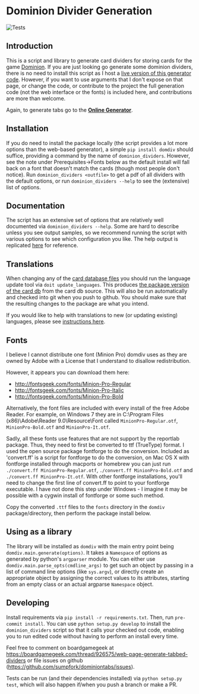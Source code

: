 # Dominion Divider Generation

![Tests](https://github.com/github/docs/actions/workflows/lint_and_test.yml/badge.svg)

## Introduction

This is a script and library to generate card dividers for storing cards for the game [Dominion](https://boardgamegeek.com/boardgame/36218/dominion). If you are just looking go generate some dominion dividers, there is no need to install this script as I host a [live version of this generator code](http://domtabs.sandflea.org). However, if you want to use arguments that I don't expose on that page, or change the code, or contribute to the project the full generation code (not the web interface or the fonts) is included here, and contributions are more than welcome.

Again, to generate tabs go to the **[Online Generator](http://domtabs.sandflea.org)**.

## Installation

If you do need to install the package locally (the script provides a lot more options than the web-based generator), a simple `pip install domdiv` should suffice, providing a command by the name of `dominion_dividers`. However, see the note under Prerequisites->Fonts below as the default install will fall back on a font that doesn't match the cards (though most people don't notice). Run `dominion_dividers <outfile>` to get a pdf of all dividers with the default options, or run `dominion_dividers --help` to see the (extensive) list of options.

## Documentation

The script has an extensive set of options that are relatively well documented via `dominion_dividers --help`. Some are hard to describe unless you see output samples, so we recommend running the script with various options to see which configuration you like. The help output is replicated [here](https://github.com/sumpfork/dominiontabs/wiki/Documentation-%28Script-Options%29) for reference.

## Translations

When changing any of the [card database files](card_db_src) you should run the language update tool via `doit update_languages`. This produces [the package version of the card db](src/domdiv/card_db) from the card db source. This will also be run automatically and checked into git when you push to github. You should make sure that the resulting changes to the package are what you intend.

If you would like to help with translations to new (or updating existing) languages, please see [instructions here](src/domdiv/card_db/translation.md).

## Fonts

I believe I cannot distribute one font (Minion Pro) domdiv uses as they are owned by Adobe with a License that I understand to disallow redistribution.

However, it appears you can download them here:

- http://fontsgeek.com/fonts/Minion-Pro-Regular
- http://fontsgeek.com/fonts/Minion-Pro-Italic
- http://fontsgeek.com/fonts/Minion-Pro-Bold

Alternatively, the font files are included with every install of the free Adobe Reader. For example, on Windows 7 they are in C:\Program Files (x86)\Adobe\Reader 9.0\Resource\Font called `MinionPro-Regular.otf`, `MinionPro-Bold.otf` and `MinionPro-It.otf`.

Sadly, all these fonts use features that are not support by the reportlab package. Thus, they need to first be converted to ttf (TrueType) format. I used the open source package fontforge to do the conversion. Included as 'convert.ff' is a script for fontforge to do the conversion, on Mac OS X with fontforge installed through macports or homebrew you can just run `./convert.ff MinionPro-Regular.otf`, `./convert.ff MinionPro-Bold.otf` and `./convert.ff MinionPro-It.otf`. With other fontforge installations, you'll need to change the first line of convert.ff to point to your fontforge executable. I have not done this step under Windows - I imagine it may be possible with a cygwin install of fontforge or some such method.

Copy the converted `.ttf` files to the `fonts` directory in the `domdiv` package/directory, then perform the package install below.

## Using as a library

The library will be installed as `domdiv` with the main entry point being `domdiv.main.generate(options)`. It takes a `Namespace` of options as generated by python's `argparser` module. You can either use `domdiv.main.parse_opts(cmdline_args)` to get such an object by passing in a list of command line options (like `sys.argv`), or directly create an appropriate object by assigning the correct values to its attributes, starting from an empty class or an actual argparse `Namespace` object.

## Developing

Install requirements via `pip install -r requirements.txt`. Then, run `pre-commit install`. You can use `python setup.py develop` to install the `dominion_dividers` script so that it calls your checked out code, enabling you to run edited code without having to perform an install every time.

Feel free to comment on boardgamegeek at <https://boardgamegeek.com/thread/926575/web-page-generate-tabbed-dividers> or file issues on github (<https://github.com/sumpfork/dominiontabs/issues>).

Tests can be run (and their dependencies installed) via `python setup.py test`, which will also happen if/when you push a branch or make a PR.
